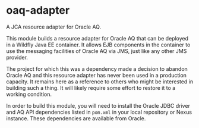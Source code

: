 oaq-adapter
===========

A JCA resource adapter for Oracle AQ.

This module builds a resource adapter for Oracle AQ that can be deployed
in a Wildfly Java EE container.  It allows EJB components in the container to 
use the messaging facilities of Oracle AQ via JMS, just like any other JMS
provider.

The project for which this was a dependency made a decision to abandon Oracle
AQ and this resource adapter has never been used in a production capacity. It
remains here as a reference to others who might be interested in building 
such a thing. It will likely require some effort to restore it to a working
condition.

In order to build this module, you will need to install the Oracle JDBC driver
and AQ API dependencies listed in `pom.xml` in your local repository or Nexus
instance. These dependencies are available from Oracle.
